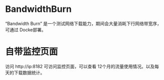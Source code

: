 # BandwidthBurn
“Bandwidth Burn” 是一个测试网络下载能力，期间会大量消耗下行网络带宽序，可通过 Docke部署。

# 自带监控页面
访问 http://ip:8182 可访问监控页面，可以查看 12个月的流量使用情况。以及每天的下载数据统计。
